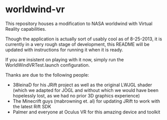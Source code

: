 worldwind-vr
============

This repository houses a modification to NASA worldwind with Virtual Reality capabilities.

Though the application is actually sort of usably cool as of 8-25-2013, it is currently in 
a very rough stage of development, this README will be updated with instructions for running 
it when it is ready.

If you are insistent on playing with it now, simply run the WorldWindVRTest.launch configuration.

Thanks are due to the following people:

 - 38leinaD for his JRift project as well as the original LWJGL shader (which we adapted for JOGL
   and without which we would have been hopelessly lost, as we had no prior 3D graphics experience)
 - The Minecrift guys (mabrowning et. al) for updating JRift to work with the latest Rift SDK
 - Palmer and everyone at Oculus VR for this amazing device and toolkit